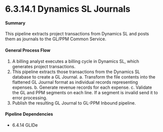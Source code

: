 # 6.3.14.1 Dynamics SL Journals


#### Summary

This pipeline extracts project transactions from Dynamics SL and posts them as journals to the GL/PPM Common Service.

#### General Process Flow

1. A billing analyst executes a billing cycle in Dynamics SL, which generates project transactions.
2. This pipeline extracts those transactions from the Dynamics SL database to create a GL Journal.
   a. Transform the file contents into the flattened GL Journal format as individual records representing expenses.
   b. Generate revenue records for each expense.
   c. Validate the GL and PPM segments on each line. If a segment is invalid send it to error processing.
5. Publish the resulting GL Journal to GL-PPM Inbound pipeline.

#### Pipeline Dependencies

* 6.4.14 GLIDe
  
